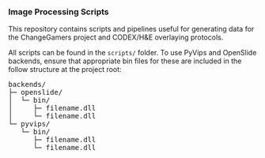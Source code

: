 ### Image Processing Scripts
This repository contains scripts and pipelines useful for generating data for the
ChangeGamers project and CODEX/H&E overlaying protocols.

All scripts can be found in the `scripts/` folder. To use PyVips and OpenSlide backends,
ensure that appropriate bin files for these are included in the follow structure at the project root:

<pre>
backends/
├─ openslide/
│  └─ bin/
│     ├─ filename.dll
│     └─ filename.dll
└─ pyvips/
   └─ bin/
      ├─ filename.dll
      └─ filename.dll
</pre>
